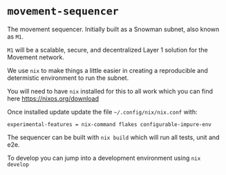# `movement-sequencer`
The movement sequencer.  Initially built as a Snowman subnet, also known as `M1`.  

`M1` will be a scalable, secure, and decentralized Layer 1 solution for the Movement network.

We use `nix` to make things a little easier in creating a reproducible and determistic environment to run the subnet.  

You will need to have `nix` installed for this to all work which you can find here https://nixos.org/download

Once installed update update the file `~/.config/nix/nix.conf` with:

`experimental-features = nix-command flakes configurable-impure-env`

The sequencer can be built with `nix build` which will run all tests, unit and e2e.

To develop you can jump into a development environment using `nix develop`
